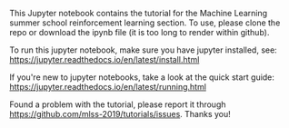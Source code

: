 This Jupyter notebook contains the tutorial for the Machine Learning summer school reinforcement learning section. To use, please clone the repo or download the ipynb file (it is too long to render within github).

To run this jupyter notebook, make sure you have jupyter installed, see: https://jupyter.readthedocs.io/en/latest/install.html

If you're new to jupyter notebooks, take a look at the quick start guide: https://jupyter.readthedocs.io/en/latest/running.html

Found a problem with the tutorial, please report it through https://github.com/mlss-2019/tutorials/issues. Thanks you!
